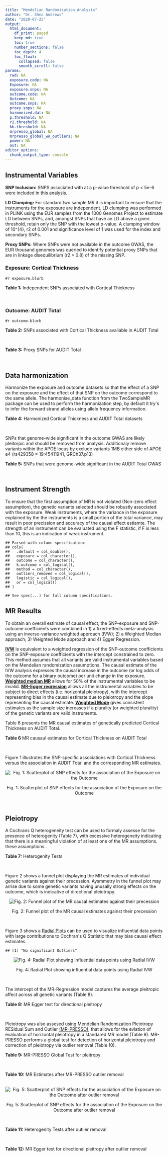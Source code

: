 ```yaml
---
title: "Mendelian Randomization Analysis"
author: "Dr. Shea Andrews"
date: "2020-07-25"
output:
  html_document:
    df_print: paged
    keep_md: true
    toc: true
    number_sections: false
    toc_depth: 4
    toc_float:
      collapsed: false
      smooth_scroll: false
params:
  rwd: NA
  exposure.code: NA
  Exposure: NA
  exposure.snps: NA
  outcome.code: NA
  Outcome: NA
  outcome.snps: NA
  proxy.snps: NA
  harmonized.dat: NA
  p.threshold: NA
  r2.threshold: NA
  kb.threshold: NA
  mrpresso_global: NA
  mrpresso_global_wo_outliers: NA
  power: NA
  out: NA
editor_options:
  chunk_output_type: console
---
```







## Instrumental Variables
**SNP Inclusion:** SNPS associated with at a p-value threshold of p < 5e-6 were included in this analysis.
<br>

**LD Clumping:** For standard two sample MR it is important to ensure that the instruments for the exposure are independent. LD clumping was performed in PLINK using the EUR samples from the 1000 Genomes Project to estimate LD between SNPs, and, amongst SNPs that have an LD above a given threshold, retain only the SNP with the lowest p-value. A clumping window of 10^{4}, r2 of 0.001 and significance level of 1 was used for the index and secondary SNPs.
<br>

**Proxy SNPs:** Where SNPs were not available in the outcome GWAS, the EUR thousand genomes was queried to identify potential proxy SNPs that are in linkage disequilibrium (r2 > 0.8) of the missing SNP.
<br>

### Exposure: Cortical Thickness
`#r exposure.blurb`
<br>

**Table 1:** Independent SNPs associated with Cortical Thickness
<div data-pagedtable="false">
  <script data-pagedtable-source type="application/json">
{"columns":[{"label":["SNP"],"name":[1],"type":["chr"],"align":["left"]},{"label":["CHROM"],"name":[2],"type":["dbl"],"align":["right"]},{"label":["POS"],"name":[3],"type":["dbl"],"align":["right"]},{"label":["REF"],"name":[4],"type":["chr"],"align":["left"]},{"label":["ALT"],"name":[5],"type":["chr"],"align":["left"]},{"label":["AF"],"name":[6],"type":["dbl"],"align":["right"]},{"label":["BETA"],"name":[7],"type":["dbl"],"align":["right"]},{"label":["SE"],"name":[8],"type":["dbl"],"align":["right"]},{"label":["Z"],"name":[9],"type":["dbl"],"align":["right"]},{"label":["P"],"name":[10],"type":["dbl"],"align":["right"]},{"label":["N"],"name":[11],"type":["dbl"],"align":["right"]},{"label":["TRAIT"],"name":[12],"type":["chr"],"align":["left"]}],"data":[{"1":"rs1180331","2":"1","3":"40012184","4":"G","5":"A","6":"0.4610","7":"0.0039","8":"0.0008","9":"4.875000","10":"5.299e-07","11":"32872","12":"Cortical_Thickness"},{"1":"rs556204","2":"1","3":"57595583","4":"G","5":"C","6":"0.1594","7":"-0.0050","8":"0.0010","9":"-5.000000","10":"1.417e-06","11":"32441","12":"Cortical_Thickness"},{"1":"rs2002058","2":"1","3":"58561329","4":"C","5":"T","6":"0.1892","7":"0.0046","8":"0.0010","9":"4.600000","10":"1.289e-06","11":"33089","12":"Cortical_Thickness"},{"1":"rs7549825","2":"1","3":"98554409","4":"A","5":"G","6":"0.3084","7":"0.0040","8":"0.0008","9":"5.000000","10":"2.503e-06","11":"32872","12":"Cortical_Thickness"},{"1":"rs7531555","2":"1","3":"196929310","4":"C","5":"T","6":"0.2386","7":"0.0047","8":"0.0009","9":"5.222222","10":"7.662e-08","11":"32639","12":"Cortical_Thickness"},{"1":"rs6738528","2":"2","3":"27149258","4":"T","5":"A","6":"0.3984","7":"0.0045","8":"0.0008","9":"5.625000","10":"7.324e-09","11":"32872","12":"Cortical_Thickness"},{"1":"rs3770776","2":"2","3":"37150793","4":"A","5":"G","6":"0.4299","7":"0.0039","8":"0.0008","9":"4.875000","10":"3.170e-07","11":"32872","12":"Cortical_Thickness"},{"1":"rs11692435","2":"2","3":"98275354","4":"G","5":"A","6":"0.0910","7":"-0.0091","8":"0.0015","9":"-6.066667","10":"3.179e-10","11":"29128","12":"Cortical_Thickness"},{"1":"rs533577","2":"3","3":"39489651","4":"C","5":"T","6":"0.4935","7":"-0.0050","8":"0.0008","9":"-6.250000","10":"8.426e-11","11":"32872","12":"Cortical_Thickness"},{"1":"rs11708974","2":"3","3":"64395184","4":"C","5":"T","6":"0.4778","7":"0.0035","8":"0.0008","9":"4.375000","10":"4.070e-06","11":"32872","12":"Cortical_Thickness"},{"1":"rs2636563","2":"3","3":"183939044","4":"G","5":"C","6":"0.2416","7":"0.0044","8":"0.0009","9":"4.888889","10":"2.299e-06","11":"31046","12":"Cortical_Thickness"},{"1":"rs10016059","2":"4","3":"2405007","4":"T","5":"C","6":"0.3379","7":"0.0038","8":"0.0008","9":"4.750000","10":"4.994e-06","11":"32441","12":"Cortical_Thickness"},{"1":"rs7657284","2":"4","3":"39688694","4":"A","5":"C","6":"0.2465","7":"0.0044","8":"0.0009","9":"4.888890","10":"2.680e-07","11":"32872","12":"Cortical_Thickness"},{"1":"rs7683042","2":"4","3":"46999235","4":"A","5":"G","6":"0.4028","7":"-0.0036","8":"0.0008","9":"-4.500000","10":"3.852e-06","11":"32872","12":"Cortical_Thickness"},{"1":"rs13107325","2":"4","3":"103188709","4":"C","5":"T","6":"0.0707","7":"-0.0076","8":"0.0015","9":"-5.066667","10":"5.054e-07","11":"32872","12":"Cortical_Thickness"},{"1":"rs35021943","2":"4","3":"121643239","4":"A","5":"C","6":"0.2422","7":"0.0051","8":"0.0009","9":"5.666670","10":"2.979e-09","11":"32872","12":"Cortical_Thickness"},{"1":"rs40565","2":"5","3":"55828636","4":"C","5":"T","6":"0.8108","7":"0.0048","8":"0.0010","9":"4.800000","10":"5.911e-07","11":"32249","12":"Cortical_Thickness"},{"1":"rs2744449","2":"6","3":"52951185","4":"G","5":"C","6":"0.9107","7":"0.0059","8":"0.0013","9":"4.538462","10":"4.452e-06","11":"33281","12":"Cortical_Thickness"},{"1":"rs194833","2":"7","3":"103761274","4":"G","5":"T","6":"0.4771","7":"-0.0035","8":"0.0008","9":"-4.375000","10":"3.614e-06","11":"32486","12":"Cortical_Thickness"},{"1":"rs6961970","2":"7","3":"113901132","4":"C","5":"A","6":"0.2334","7":"0.0041","8":"0.0009","9":"4.555556","10":"2.411e-06","11":"32872","12":"Cortical_Thickness"},{"1":"rs724265","2":"8","3":"8219182","4":"G","5":"A","6":"0.6272","7":"0.0041","8":"0.0008","9":"5.125000","10":"1.012e-07","11":"32872","12":"Cortical_Thickness"},{"1":"rs3200031","2":"8","3":"26227484","4":"C","5":"T","6":"0.0773","7":"0.0071","8":"0.0014","9":"5.071429","10":"5.526e-07","11":"32872","12":"Cortical_Thickness"},{"1":"rs7824177","2":"8","3":"110585288","4":"A","5":"G","6":"0.1616","7":"-0.0059","8":"0.0010","9":"-5.900000","10":"8.922e-09","11":"32872","12":"Cortical_Thickness"},{"1":"rs12543282","2":"8","3":"144627241","4":"C","5":"T","6":"0.2395","7":"0.0043","8":"0.0009","9":"4.777778","10":"4.087e-06","11":"32764","12":"Cortical_Thickness"},{"1":"rs35025323","2":"10","3":"97089991","4":"T","5":"C","6":"0.1210","7":"-0.0054","8":"0.0011","9":"-4.909090","10":"1.762e-06","11":"32872","12":"Cortical_Thickness"},{"1":"rs4296031","2":"11","3":"42540012","4":"G","5":"A","6":"0.8037","7":"-0.0044","8":"0.0010","9":"-4.400000","10":"3.779e-06","11":"32486","12":"Cortical_Thickness"},{"1":"rs7957460","2":"12","3":"32945835","4":"G","5":"A","6":"0.6732","7":"-0.0037","8":"0.0008","9":"-4.625000","10":"2.960e-06","11":"32512","12":"Cortical_Thickness"},{"1":"rs12815451","2":"12","3":"51738706","4":"T","5":"C","6":"0.1519","7":"0.0070","8":"0.0015","9":"4.666670","10":"3.201e-06","11":"20004","12":"Cortical_Thickness"},{"1":"rs1558801","2":"12","3":"109036359","4":"A","5":"C","6":"0.3852","7":"-0.0041","8":"0.0009","9":"-4.555560","10":"2.204e-06","11":"30860","12":"Cortical_Thickness"},{"1":"rs4772440","2":"13","3":"102712476","4":"C","5":"T","6":"0.4224","7":"-0.0036","8":"0.0008","9":"-4.500000","10":"3.102e-06","11":"32872","12":"Cortical_Thickness"},{"1":"rs1742401","2":"16","3":"1971601","4":"G","5":"A","6":"0.3809","7":"-0.0038","8":"0.0008","9":"-4.750000","10":"7.050e-07","11":"32764","12":"Cortical_Thickness"},{"1":"rs734957","2":"17","3":"2612584","4":"G","5":"A","6":"0.2235","7":"0.0066","8":"0.0012","9":"5.500000","10":"6.126e-08","11":"22106","12":"Cortical_Thickness"},{"1":"rs11656696","2":"17","3":"10033679","4":"C","5":"A","6":"0.4288","7":"0.0040","8":"0.0008","9":"5.000000","10":"2.117e-07","11":"32512","12":"Cortical_Thickness"},{"1":"rs7215205","2":"17","3":"29818258","4":"T","5":"C","6":"0.6326","7":"-0.0036","8":"0.0008","9":"-4.500000","10":"3.115e-06","11":"32680","12":"Cortical_Thickness"},{"1":"rs2316766","2":"17","3":"43919068","4":"G","5":"T","6":"0.2098","7":"0.0069","8":"0.0011","9":"6.272727","10":"2.903e-10","11":"26063","12":"Cortical_Thickness"},{"1":"rs117826338","2":"19","3":"5904353","4":"C","5":"T","6":"0.1353","7":"0.0062","8":"0.0012","9":"5.166667","10":"9.902e-08","11":"30012","12":"Cortical_Thickness"},{"1":"rs3816046","2":"19","3":"46118127","4":"C","5":"T","6":"0.3206","7":"-0.0041","8":"0.0008","9":"-5.125000","10":"8.464e-07","11":"30344","12":"Cortical_Thickness"},{"1":"rs5994871","2":"22","3":"22091244","4":"C","5":"T","6":"0.7171","7":"0.0042","8":"0.0009","9":"4.666667","10":"8.821e-07","11":"32872","12":"Cortical_Thickness"},{"1":"rs5756894","2":"22","3":"38450136","4":"C","5":"A","6":"0.6043","7":"0.0035","8":"0.0008","9":"4.375000","10":"4.741e-06","11":"32872","12":"Cortical_Thickness"}],"options":{"columns":{"min":{},"max":[10]},"rows":{"min":[10],"max":[10]},"pages":{}}}
  </script>
</div>
<br>

### Outcome: AUDIT Total
`#r outcome.blurb`
<br>

**Table 2:** SNPs associated with Cortical Thickness avaliable in AUDIT Total
<div data-pagedtable="false">
  <script data-pagedtable-source type="application/json">
{"columns":[{"label":["SNP"],"name":[1],"type":["chr"],"align":["left"]},{"label":["CHROM"],"name":[2],"type":["dbl"],"align":["right"]},{"label":["POS"],"name":[3],"type":["dbl"],"align":["right"]},{"label":["REF"],"name":[4],"type":["chr"],"align":["left"]},{"label":["ALT"],"name":[5],"type":["chr"],"align":["left"]},{"label":["AF"],"name":[6],"type":["dbl"],"align":["right"]},{"label":["BETA"],"name":[7],"type":["dbl"],"align":["right"]},{"label":["SE"],"name":[8],"type":["dbl"],"align":["right"]},{"label":["Z"],"name":[9],"type":["dbl"],"align":["right"]},{"label":["P"],"name":[10],"type":["dbl"],"align":["right"]},{"label":["N"],"name":[11],"type":["dbl"],"align":["right"]},{"label":["TRAIT"],"name":[12],"type":["chr"],"align":["left"]}],"data":[{"1":"rs1180331","2":"1","3":"40012184","4":"G","5":"A","6":"0.4954640","7":"0.0025295885","8":"0.002654343","9":"0.953","10":"3.408e-01","11":"141716","12":"AUDIT_Total"},{"1":"rs556204","2":"1","3":"57595583","4":"G","5":"C","6":"0.1137930","7":"0.0049123845","8":"0.002649614","9":"1.854","10":"6.377e-02","11":"141629","12":"AUDIT_Total"},{"1":"rs2002058","2":"1","3":"58561329","4":"C","5":"T","6":"0.1728960","7":"-0.0041489849","8":"0.002671594","9":"-1.553","10":"1.204e-01","11":"139487","12":"AUDIT_Total"},{"1":"rs7549825","2":"1","3":"98554409","4":"A","5":"G","6":"0.3432840","7":"-0.0047612500","8":"0.002668863","9":"-1.784","10":"7.440e-02","11":"139630","12":"AUDIT_Total"},{"1":"rs7531555","2":"1","3":"196929310","4":"C","5":"T","6":"0.2500000","7":"0.0038607076","8":"0.002649765","9":"1.457","10":"1.450e-01","11":"141861","12":"AUDIT_Total"},{"1":"rs6738528","2":"2","3":"27149258","4":"T","5":"A","6":"0.4217790","7":"-0.0033991623","8":"0.002655596","9":"-1.280","10":"2.007e-01","11":"141354","12":"AUDIT_Total"},{"1":"rs3770776","2":"2","3":"37150793","4":"A","5":"G","6":"0.4360660","7":"0.0009965330","8":"0.002664528","9":"0.374","10":"7.085e-01","11":"141143","12":"AUDIT_Total"},{"1":"rs11692435","2":"2","3":"98275354","4":"G","5":"A","6":"0.1408810","7":"0.0080266445","8":"0.002683599","9":"2.991","10":"2.778e-03","11":"137398","12":"AUDIT_Total"},{"1":"rs533577","2":"3","3":"39489651","4":"C","5":"T","6":"0.4492390","7":"0.0034812373","8":"0.002655406","9":"1.311","10":"1.897e-01","11":"141353","12":"AUDIT_Total"},{"1":"rs11708974","2":"3","3":"64395184","4":"C","5":"T","6":"0.4664220","7":"0.0007655355","8":"0.002658109","9":"0.288","10":"7.735e-01","11":"141932","12":"AUDIT_Total"},{"1":"rs2636563","2":"3","3":"183939044","4":"G","5":"C","6":"0.2218770","7":"-0.0041745076","8":"0.002660617","9":"-1.569","10":"1.167e-01","11":"140633","12":"AUDIT_Total"},{"1":"rs10016059","2":"4","3":"2405007","4":"T","5":"C","6":"0.3435910","7":"-0.0006566860","8":"0.002658649","9":"-0.247","10":"8.047e-01","11":"141932","12":"AUDIT_Total"},{"1":"rs7657284","2":"4","3":"39688694","4":"A","5":"C","6":"0.2721680","7":"0.0010732500","8":"0.002663156","9":"0.403","10":"6.873e-01","11":"141256","12":"AUDIT_Total"},{"1":"rs7683042","2":"4","3":"46999235","4":"A","5":"G","6":"0.3111070","7":"0.0082823000","8":"0.002656285","9":"3.118","10":"1.823e-03","11":"140182","12":"AUDIT_Total"},{"1":"rs13107325","2":"4","3":"103188709","4":"C","5":"T","6":"0.0473169","7":"-0.0197012126","8":"0.002617753","9":"-7.526","10":"5.246e-14","11":"141932","12":"AUDIT_Total"},{"1":"rs35021943","2":"4","3":"121643239","4":"A","5":"C","6":"0.2241190","7":"-0.0049333000","8":"0.002660895","9":"-1.854","10":"6.372e-02","11":"140427","12":"AUDIT_Total"},{"1":"rs40565","2":"5","3":"55828636","4":"C","5":"T","6":"0.7925280","7":"-0.0036379252","8":"0.002649618","9":"-1.373","10":"1.699e-01","11":"141932","12":"AUDIT_Total"},{"1":"rs2744449","2":"6","3":"52951185","4":"G","5":"C","6":"0.8856880","7":"-0.0025272703","8":"0.002654696","9":"-0.952","10":"3.413e-01","11":"141679","12":"AUDIT_Total"},{"1":"rs194833","2":"7","3":"103761274","4":"G","5":"T","6":"0.4821750","7":"0.0081020703","8":"0.002648601","9":"3.059","10":"2.218e-03","11":"141034","12":"AUDIT_Total"},{"1":"rs6961970","2":"7","3":"113901132","4":"C","5":"A","6":"0.2094840","7":"0.0019820372","8":"0.002664028","9":"0.744","10":"4.570e-01","11":"140847","12":"AUDIT_Total"},{"1":"rs724265","2":"8","3":"8219182","4":"G","5":"A","6":"0.5889940","7":"-0.0017392308","8":"0.002683998","9":"-0.648","10":"5.171e-01","11":"138838","12":"AUDIT_Total"},{"1":"rs3200031","2":"8","3":"26227484","4":"C","5":"T","6":"0.0469203","7":"-0.0025470365","8":"0.002661480","9":"-0.957","10":"3.385e-01","11":"140953","12":"AUDIT_Total"},{"1":"rs7824177","2":"8","3":"110585288","4":"A","5":"G","6":"0.1132660","7":"0.0046537600","8":"0.002654740","9":"1.753","10":"7.966e-02","11":"141143","12":"AUDIT_Total"},{"1":"rs12543282","2":"8","3":"144627241","4":"C","5":"T","6":"0.2089080","7":"0.0020189143","8":"0.002663475","9":"0.758","10":"4.484e-01","11":"140894","12":"AUDIT_Total"},{"1":"rs35025323","2":"10","3":"97089991","4":"T","5":"C","6":"0.1282610","7":"-0.0017470600","8":"0.002659151","9":"-0.657","10":"5.115e-01","11":"141437","12":"AUDIT_Total"},{"1":"rs4296031","2":"11","3":"42540012","4":"G","5":"A","6":"0.7754470","7":"-0.0026262431","8":"0.002655453","9":"-0.989","10":"3.228e-01","11":"141571","12":"AUDIT_Total"},{"1":"rs7957460","2":"12","3":"32945835","4":"G","5":"A","6":"0.6604290","7":"-0.0044587085","8":"0.002649262","9":"-1.683","10":"9.237e-02","11":"141772","12":"AUDIT_Total"},{"1":"rs12815451","2":"12","3":"51738706","4":"T","5":"C","6":"0.1428310","7":"0.0035778400","8":"0.002767083","9":"1.293","10":"1.959e-01","11":"130167","12":"AUDIT_Total"},{"1":"rs1558801","2":"12","3":"109036359","4":"A","5":"C","6":"0.4324470","7":"0.0045293100","8":"0.002669011","9":"1.697","10":"8.972e-02","11":"139668","12":"AUDIT_Total"},{"1":"rs4772440","2":"13","3":"102712476","4":"C","5":"T","6":"0.4284900","7":"0.0036471643","8":"0.002679768","9":"1.361","10":"1.735e-01","11":"138758","12":"AUDIT_Total"},{"1":"rs1742401","2":"16","3":"1971601","4":"G","5":"A","6":"0.4508910","7":"-0.0012015008","8":"0.002658188","9":"-0.452","10":"6.512e-01","11":"141731","12":"AUDIT_Total"},{"1":"rs11656696","2":"17","3":"10033679","4":"C","5":"A","6":"0.4084370","7":"-0.0024357546","8":"0.002712422","9":"-0.898","10":"3.690e-01","11":"135747","12":"AUDIT_Total"},{"1":"rs7215205","2":"17","3":"29818258","4":"T","5":"C","6":"0.6332610","7":"-0.0015721400","8":"0.002669161","9":"-0.589","10":"5.556e-01","11":"140437","12":"AUDIT_Total"},{"1":"rs2316766","2":"17","3":"43919068","4":"G","5":"T","6":"0.1475710","7":"-0.0147672831","8":"0.002652170","9":"-5.568","10":"2.573e-08","11":"139273","12":"AUDIT_Total"},{"1":"rs117826338","2":"19","3":"5904353","4":"C","5":"T","6":"0.1421840","7":"-0.0022938868","8":"0.002654962","9":"-0.864","10":"3.874e-01","11":"141716","12":"AUDIT_Total"},{"1":"rs3816046","2":"19","3":"46118127","4":"C","5":"T","6":"0.3054140","7":"0.0004548352","8":"0.002659855","9":"0.171","10":"8.643e-01","11":"141932","12":"AUDIT_Total"},{"1":"rs5994871","2":"22","3":"22091244","4":"C","5":"T","6":"0.7659570","7":"-0.0001459743","8":"0.002703227","9":"-0.054","10":"9.567e-01","11":"137745","12":"AUDIT_Total"},{"1":"rs5756894","2":"22","3":"38450136","4":"C","5":"A","6":"0.6064680","7":"0.0023263146","8":"0.002658645","9":"0.875","10":"3.814e-01","11":"141315","12":"AUDIT_Total"},{"1":"rs734957","2":"NA","3":"NA","4":"NA","5":"NA","6":"NA","7":"NA","8":"NA","9":"NA","10":"NA","11":"NA","12":"NA"}],"options":{"columns":{"min":{},"max":[10]},"rows":{"min":[10],"max":[10]},"pages":{}}}
  </script>
</div>
<br>

**Table 3:** Proxy SNPs for AUDIT Total
<div data-pagedtable="false">
  <script data-pagedtable-source type="application/json">
{"columns":[{"label":["proxy.outcome"],"name":[1],"type":["lgl"],"align":["right"]},{"label":["target_snp"],"name":[2],"type":["chr"],"align":["left"]},{"label":["proxy_snp"],"name":[3],"type":["lgl"],"align":["right"]},{"label":["ld.r2"],"name":[4],"type":["lgl"],"align":["right"]},{"label":["Dprime"],"name":[5],"type":["lgl"],"align":["right"]},{"label":["ref.proxy"],"name":[6],"type":["lgl"],"align":["right"]},{"label":["alt.proxy"],"name":[7],"type":["lgl"],"align":["right"]},{"label":["CHROM"],"name":[8],"type":["lgl"],"align":["right"]},{"label":["POS"],"name":[9],"type":["lgl"],"align":["right"]},{"label":["ALT.proxy"],"name":[10],"type":["lgl"],"align":["right"]},{"label":["REF.proxy"],"name":[11],"type":["lgl"],"align":["right"]},{"label":["AF"],"name":[12],"type":["lgl"],"align":["right"]},{"label":["BETA"],"name":[13],"type":["lgl"],"align":["right"]},{"label":["SE"],"name":[14],"type":["lgl"],"align":["right"]},{"label":["P"],"name":[15],"type":["lgl"],"align":["right"]},{"label":["N"],"name":[16],"type":["lgl"],"align":["right"]},{"label":["ref"],"name":[17],"type":["lgl"],"align":["right"]},{"label":["alt"],"name":[18],"type":["lgl"],"align":["right"]},{"label":["ALT"],"name":[19],"type":["lgl"],"align":["right"]},{"label":["REF"],"name":[20],"type":["lgl"],"align":["right"]},{"label":["PHASE"],"name":[21],"type":["lgl"],"align":["right"]}],"data":[{"1":"NA","2":"rs734957","3":"NA","4":"NA","5":"NA","6":"NA","7":"NA","8":"NA","9":"NA","10":"NA","11":"NA","12":"NA","13":"NA","14":"NA","15":"NA","16":"NA","17":"NA","18":"NA","19":"NA","20":"NA","21":"NA"}],"options":{"columns":{"min":{},"max":[10]},"rows":{"min":[10],"max":[10]},"pages":{}}}
  </script>
</div>
<br>

## Data harmonization
Harmonize the exposure and outcome datasets so that the effect of a SNP on the exposure and the effect of that SNP on the outcome correspond to the same allele. The harmonise_data function from the TwoSampleMR package can be used to perform the harmonization step, by default it try's to infer the forward strand alleles using allele frequency information.
<br>

**Table 4:** Harmonized Cortical Thickness and AUDIT Total datasets
<div data-pagedtable="false">
  <script data-pagedtable-source type="application/json">
{"columns":[{"label":["SNP"],"name":[1],"type":["chr"],"align":["left"]},{"label":["effect_allele.exposure"],"name":[2],"type":["chr"],"align":["left"]},{"label":["other_allele.exposure"],"name":[3],"type":["chr"],"align":["left"]},{"label":["effect_allele.outcome"],"name":[4],"type":["chr"],"align":["left"]},{"label":["other_allele.outcome"],"name":[5],"type":["chr"],"align":["left"]},{"label":["beta.exposure"],"name":[6],"type":["dbl"],"align":["right"]},{"label":["beta.outcome"],"name":[7],"type":["dbl"],"align":["right"]},{"label":["eaf.exposure"],"name":[8],"type":["dbl"],"align":["right"]},{"label":["eaf.outcome"],"name":[9],"type":["dbl"],"align":["right"]},{"label":["remove"],"name":[10],"type":["lgl"],"align":["right"]},{"label":["palindromic"],"name":[11],"type":["lgl"],"align":["right"]},{"label":["ambiguous"],"name":[12],"type":["lgl"],"align":["right"]},{"label":["id.outcome"],"name":[13],"type":["chr"],"align":["left"]},{"label":["chr.outcome"],"name":[14],"type":["dbl"],"align":["right"]},{"label":["pos.outcome"],"name":[15],"type":["dbl"],"align":["right"]},{"label":["se.outcome"],"name":[16],"type":["dbl"],"align":["right"]},{"label":["z.outcome"],"name":[17],"type":["dbl"],"align":["right"]},{"label":["pval.outcome"],"name":[18],"type":["dbl"],"align":["right"]},{"label":["samplesize.outcome"],"name":[19],"type":["dbl"],"align":["right"]},{"label":["outcome"],"name":[20],"type":["chr"],"align":["left"]},{"label":["mr_keep.outcome"],"name":[21],"type":["lgl"],"align":["right"]},{"label":["pval_origin.outcome"],"name":[22],"type":["chr"],"align":["left"]},{"label":["chr.exposure"],"name":[23],"type":["dbl"],"align":["right"]},{"label":["pos.exposure"],"name":[24],"type":["dbl"],"align":["right"]},{"label":["se.exposure"],"name":[25],"type":["dbl"],"align":["right"]},{"label":["z.exposure"],"name":[26],"type":["dbl"],"align":["right"]},{"label":["pval.exposure"],"name":[27],"type":["dbl"],"align":["right"]},{"label":["samplesize.exposure"],"name":[28],"type":["dbl"],"align":["right"]},{"label":["exposure"],"name":[29],"type":["chr"],"align":["left"]},{"label":["mr_keep.exposure"],"name":[30],"type":["lgl"],"align":["right"]},{"label":["pval_origin.exposure"],"name":[31],"type":["chr"],"align":["left"]},{"label":["id.exposure"],"name":[32],"type":["chr"],"align":["left"]},{"label":["action"],"name":[33],"type":["dbl"],"align":["right"]},{"label":["mr_keep"],"name":[34],"type":["lgl"],"align":["right"]},{"label":["pt"],"name":[35],"type":["dbl"],"align":["right"]},{"label":["pleitropy_keep"],"name":[36],"type":["lgl"],"align":["right"]},{"label":["mrpresso_RSSobs"],"name":[37],"type":["dbl"],"align":["right"]},{"label":["mrpresso_pval"],"name":[38],"type":["dbl"],"align":["right"]},{"label":["mrpresso_keep"],"name":[39],"type":["lgl"],"align":["right"]}],"data":[{"1":"rs10016059","2":"C","3":"T","4":"C","5":"T","6":"0.0038","7":"-0.0006566860","8":"0.3379","9":"0.3435910","10":"FALSE","11":"FALSE","12":"FALSE","13":"yIySJb","14":"4","15":"2405007","16":"0.002658649","17":"-0.247","18":"8.047e-01","19":"141932","20":"SanchezRoige2019auditt23andMe","21":"TRUE","22":"reported","23":"4","24":"2405007","25":"0.0008","26":"4.750000","27":"4.994e-06","28":"32441","29":"Grasby2020thickness","30":"TRUE","31":"reported","32":"hlmV91","33":"2","34":"TRUE","35":"5e-06","36":"TRUE","37":"3.723656e-07","38":"1.0000","39":"TRUE"},{"1":"rs11656696","2":"A","3":"C","4":"A","5":"C","6":"0.0040","7":"-0.0024357546","8":"0.4288","9":"0.4084370","10":"FALSE","11":"FALSE","12":"FALSE","13":"yIySJb","14":"17","15":"10033679","16":"0.002712422","17":"-0.898","18":"3.690e-01","19":"135747","20":"SanchezRoige2019auditt23andMe","21":"TRUE","22":"reported","23":"17","24":"10033679","25":"0.0008","26":"5.000000","27":"2.117e-07","28":"32512","29":"Grasby2020thickness","30":"TRUE","31":"reported","32":"hlmV91","33":"2","34":"TRUE","35":"5e-06","36":"TRUE","37":"1.289854e-06","38":"1.0000","39":"TRUE"},{"1":"rs11692435","2":"A","3":"G","4":"A","5":"G","6":"-0.0091","7":"0.0080266445","8":"0.0910","9":"0.1408810","10":"FALSE","11":"FALSE","12":"FALSE","13":"yIySJb","14":"2","15":"98275354","16":"0.002683599","17":"2.991","18":"2.778e-03","19":"137398","20":"SanchezRoige2019auditt23andMe","21":"TRUE","22":"reported","23":"2","24":"98275354","25":"0.0015","26":"-6.066667","27":"3.179e-10","28":"29128","29":"Grasby2020thickness","30":"TRUE","31":"reported","32":"hlmV91","33":"2","34":"TRUE","35":"5e-06","36":"TRUE","37":"3.123986e-05","38":"1.0000","39":"TRUE"},{"1":"rs11708974","2":"T","3":"C","4":"T","5":"C","6":"0.0035","7":"0.0007655355","8":"0.4778","9":"0.4664220","10":"FALSE","11":"FALSE","12":"FALSE","13":"yIySJb","14":"3","15":"64395184","16":"0.002658109","17":"0.288","18":"7.735e-01","19":"141932","20":"SanchezRoige2019auditt23andMe","21":"TRUE","22":"reported","23":"3","24":"64395184","25":"0.0008","26":"4.375000","27":"4.070e-06","28":"32872","29":"Grasby2020thickness","30":"TRUE","31":"reported","32":"hlmV91","33":"2","34":"TRUE","35":"5e-06","36":"TRUE","37":"3.811311e-06","38":"1.0000","39":"TRUE"},{"1":"rs117826338","2":"T","3":"C","4":"T","5":"C","6":"0.0062","7":"-0.0022938868","8":"0.1353","9":"0.1421840","10":"FALSE","11":"FALSE","12":"FALSE","13":"yIySJb","14":"19","15":"5904353","16":"0.002654962","17":"-0.864","18":"3.874e-01","19":"141716","20":"SanchezRoige2019auditt23andMe","21":"TRUE","22":"reported","23":"19","24":"5904353","25":"0.0012","26":"5.166667","27":"9.902e-08","28":"30012","29":"Grasby2020thickness","30":"TRUE","31":"reported","32":"hlmV91","33":"2","34":"TRUE","35":"5e-06","36":"TRUE","37":"6.621362e-08","38":"1.0000","39":"TRUE"},{"1":"rs1180331","2":"A","3":"G","4":"A","5":"G","6":"0.0039","7":"0.0025295885","8":"0.4610","9":"0.4954640","10":"FALSE","11":"FALSE","12":"FALSE","13":"yIySJb","14":"1","15":"40012184","16":"0.002654343","17":"0.953","18":"3.408e-01","19":"141716","20":"SanchezRoige2019auditt23andMe","21":"TRUE","22":"reported","23":"1","24":"40012184","25":"0.0008","26":"4.875000","27":"5.299e-07","28":"32872","29":"Grasby2020thickness","30":"TRUE","31":"reported","32":"hlmV91","33":"2","34":"TRUE","35":"5e-06","36":"TRUE","37":"1.515566e-05","38":"1.0000","39":"TRUE"},{"1":"rs12543282","2":"T","3":"C","4":"T","5":"C","6":"0.0043","7":"0.0020189143","8":"0.2395","9":"0.2089080","10":"FALSE","11":"FALSE","12":"FALSE","13":"yIySJb","14":"8","15":"144627241","16":"0.002663475","17":"0.758","18":"4.484e-01","19":"140894","20":"SanchezRoige2019auditt23andMe","21":"TRUE","22":"reported","23":"8","24":"144627241","25":"0.0009","26":"4.777778","27":"4.087e-06","28":"32764","29":"Grasby2020thickness","30":"TRUE","31":"reported","32":"hlmV91","33":"2","34":"TRUE","35":"5e-06","36":"TRUE","37":"1.240033e-05","38":"1.0000","39":"TRUE"},{"1":"rs12815451","2":"C","3":"T","4":"C","5":"T","6":"0.0070","7":"0.0035778400","8":"0.1519","9":"0.1428310","10":"FALSE","11":"FALSE","12":"FALSE","13":"yIySJb","14":"12","15":"51738706","16":"0.002767083","17":"1.293","18":"1.959e-01","19":"130167","20":"SanchezRoige2019auditt23andMe","21":"TRUE","22":"reported","23":"12","24":"51738706","25":"0.0015","26":"4.666670","27":"3.201e-06","28":"20004","29":"Grasby2020thickness","30":"TRUE","31":"reported","32":"hlmV91","33":"2","34":"TRUE","35":"5e-06","36":"TRUE","37":"3.900955e-05","38":"0.9660","39":"TRUE"},{"1":"rs13107325","2":"T","3":"C","4":"T","5":"C","6":"-0.0076","7":"-0.0197012126","8":"0.0707","9":"0.0473169","10":"FALSE","11":"FALSE","12":"FALSE","13":"yIySJb","14":"4","15":"103188709","16":"0.002617753","17":"-7.526","18":"5.246e-14","19":"141932","20":"SanchezRoige2019auditt23andMe","21":"TRUE","22":"reported","23":"4","24":"103188709","25":"0.0015","26":"-5.066667","27":"5.054e-07","28":"32872","29":"Grasby2020thickness","30":"TRUE","31":"reported","32":"hlmV91","33":"2","34":"TRUE","35":"5e-06","36":"FALSE","37":"NA","38":"NA","39":"NA"},{"1":"rs1558801","2":"C","3":"A","4":"C","5":"A","6":"-0.0041","7":"0.0045293100","8":"0.3852","9":"0.4324470","10":"FALSE","11":"FALSE","12":"FALSE","13":"yIySJb","14":"12","15":"109036359","16":"0.002669011","17":"1.697","18":"8.972e-02","19":"139668","20":"SanchezRoige2019auditt23andMe","21":"TRUE","22":"reported","23":"12","24":"109036359","25":"0.0009","26":"-4.555560","27":"2.204e-06","28":"30860","29":"Grasby2020thickness","30":"TRUE","31":"reported","32":"hlmV91","33":"2","34":"TRUE","35":"5e-06","36":"TRUE","37":"1.051171e-05","38":"1.0000","39":"TRUE"},{"1":"rs1742401","2":"A","3":"G","4":"A","5":"G","6":"-0.0038","7":"-0.0012015008","8":"0.3809","9":"0.4508910","10":"FALSE","11":"FALSE","12":"FALSE","13":"yIySJb","14":"16","15":"1971601","16":"0.002658188","17":"-0.452","18":"6.512e-01","19":"141731","20":"SanchezRoige2019auditt23andMe","21":"TRUE","22":"reported","23":"16","24":"1971601","25":"0.0008","26":"-4.750000","27":"7.050e-07","28":"32764","29":"Grasby2020thickness","30":"TRUE","31":"reported","32":"hlmV91","33":"2","34":"TRUE","35":"5e-06","36":"TRUE","37":"6.263565e-06","38":"1.0000","39":"TRUE"},{"1":"rs194833","2":"T","3":"G","4":"T","5":"G","6":"-0.0035","7":"0.0081020703","8":"0.4771","9":"0.4821750","10":"FALSE","11":"FALSE","12":"FALSE","13":"yIySJb","14":"7","15":"103761274","16":"0.002648601","17":"3.059","18":"2.218e-03","19":"141034","20":"SanchezRoige2019auditt23andMe","21":"TRUE","22":"reported","23":"7","24":"103761274","25":"0.0008","26":"-4.375000","27":"3.614e-06","28":"32486","29":"Grasby2020thickness","30":"TRUE","31":"reported","32":"hlmV91","33":"2","34":"TRUE","35":"5e-06","36":"TRUE","37":"4.976787e-05","38":"0.2835","39":"TRUE"},{"1":"rs2002058","2":"T","3":"C","4":"T","5":"C","6":"0.0046","7":"-0.0041489849","8":"0.1892","9":"0.1728960","10":"FALSE","11":"FALSE","12":"FALSE","13":"yIySJb","14":"1","15":"58561329","16":"0.002671594","17":"-1.553","18":"1.204e-01","19":"139487","20":"SanchezRoige2019auditt23andMe","21":"TRUE","22":"reported","23":"1","24":"58561329","25":"0.0010","26":"4.600000","27":"1.289e-06","28":"33089","29":"Grasby2020thickness","30":"TRUE","31":"reported","32":"hlmV91","33":"2","34":"TRUE","35":"5e-06","36":"TRUE","37":"7.288596e-06","38":"1.0000","39":"TRUE"},{"1":"rs2316766","2":"T","3":"G","4":"T","5":"G","6":"0.0069","7":"-0.0147672831","8":"0.2098","9":"0.1475710","10":"FALSE","11":"FALSE","12":"FALSE","13":"yIySJb","14":"17","15":"43919068","16":"0.002652170","17":"-5.568","18":"2.573e-08","19":"139273","20":"SanchezRoige2019auditt23andMe","21":"TRUE","22":"reported","23":"17","24":"43919068","25":"0.0011","26":"6.272727","27":"2.903e-10","28":"26063","29":"Grasby2020thickness","30":"TRUE","31":"reported","32":"hlmV91","33":"2","34":"TRUE","35":"5e-06","36":"FALSE","37":"NA","38":"NA","39":"NA"},{"1":"rs2636563","2":"C","3":"G","4":"C","5":"G","6":"0.0044","7":"-0.0041745076","8":"0.2416","9":"0.2218770","10":"FALSE","11":"TRUE","12":"FALSE","13":"yIySJb","14":"3","15":"183939044","16":"0.002660617","17":"-1.569","18":"1.167e-01","19":"140633","20":"SanchezRoige2019auditt23andMe","21":"TRUE","22":"reported","23":"3","24":"183939044","25":"0.0009","26":"4.888889","27":"2.299e-06","28":"31046","29":"Grasby2020thickness","30":"TRUE","31":"reported","32":"hlmV91","33":"2","34":"TRUE","35":"5e-06","36":"TRUE","37":"7.772938e-06","38":"1.0000","39":"TRUE"},{"1":"rs2744449","2":"C","3":"G","4":"C","5":"G","6":"0.0059","7":"-0.0025272703","8":"0.9107","9":"0.8856880","10":"FALSE","11":"TRUE","12":"FALSE","13":"yIySJb","14":"6","15":"52951185","16":"0.002654696","17":"-0.952","18":"3.413e-01","19":"141679","20":"SanchezRoige2019auditt23andMe","21":"TRUE","22":"reported","23":"6","24":"52951185","25":"0.0013","26":"4.538462","27":"4.452e-06","28":"33281","29":"Grasby2020thickness","30":"TRUE","31":"reported","32":"hlmV91","33":"2","34":"TRUE","35":"5e-06","36":"TRUE","37":"3.646449e-07","38":"1.0000","39":"TRUE"},{"1":"rs3200031","2":"T","3":"C","4":"T","5":"C","6":"0.0071","7":"-0.0025470365","8":"0.0773","9":"0.0469203","10":"FALSE","11":"FALSE","12":"FALSE","13":"yIySJb","14":"8","15":"26227484","16":"0.002661480","17":"-0.957","18":"3.385e-01","19":"140953","20":"SanchezRoige2019auditt23andMe","21":"TRUE","22":"reported","23":"8","24":"26227484","25":"0.0014","26":"5.071429","27":"5.526e-07","28":"32872","29":"Grasby2020thickness","30":"TRUE","31":"reported","32":"hlmV91","33":"2","34":"TRUE","35":"5e-06","36":"TRUE","37":"4.583890e-08","38":"1.0000","39":"TRUE"},{"1":"rs35021943","2":"C","3":"A","4":"C","5":"A","6":"0.0051","7":"-0.0049333000","8":"0.2422","9":"0.2241190","10":"FALSE","11":"FALSE","12":"FALSE","13":"yIySJb","14":"4","15":"121643239","16":"0.002660895","17":"-1.854","18":"6.372e-02","19":"140427","20":"SanchezRoige2019auditt23andMe","21":"TRUE","22":"reported","23":"4","24":"121643239","25":"0.0009","26":"5.666670","27":"2.979e-09","28":"32872","29":"Grasby2020thickness","30":"TRUE","31":"reported","32":"hlmV91","33":"2","34":"TRUE","35":"5e-06","36":"TRUE","37":"1.127085e-05","38":"1.0000","39":"TRUE"},{"1":"rs35025323","2":"C","3":"T","4":"C","5":"T","6":"-0.0054","7":"-0.0017470600","8":"0.1210","9":"0.1282610","10":"FALSE","11":"FALSE","12":"FALSE","13":"yIySJb","14":"10","15":"97089991","16":"0.002659151","17":"-0.657","18":"5.115e-01","19":"141437","20":"SanchezRoige2019auditt23andMe","21":"TRUE","22":"reported","23":"10","24":"97089991","25":"0.0011","26":"-4.909090","27":"1.762e-06","28":"32872","29":"Grasby2020thickness","30":"TRUE","31":"reported","32":"hlmV91","33":"2","34":"TRUE","35":"5e-06","36":"TRUE","37":"1.343784e-05","38":"1.0000","39":"TRUE"},{"1":"rs3770776","2":"G","3":"A","4":"G","5":"A","6":"0.0039","7":"0.0009965330","8":"0.4299","9":"0.4360660","10":"FALSE","11":"FALSE","12":"FALSE","13":"yIySJb","14":"2","15":"37150793","16":"0.002664528","17":"0.374","18":"7.085e-01","19":"141143","20":"SanchezRoige2019auditt23andMe","21":"TRUE","22":"reported","23":"2","24":"37150793","25":"0.0008","26":"4.875000","27":"3.170e-07","28":"32872","29":"Grasby2020thickness","30":"TRUE","31":"reported","32":"hlmV91","33":"2","34":"TRUE","35":"5e-06","36":"TRUE","37":"5.427486e-06","38":"1.0000","39":"TRUE"},{"1":"rs3816046","2":"T","3":"C","4":"T","5":"C","6":"-0.0041","7":"0.0004548352","8":"0.3206","9":"0.3054140","10":"FALSE","11":"FALSE","12":"FALSE","13":"yIySJb","14":"19","15":"46118127","16":"0.002659855","17":"0.171","18":"8.643e-01","19":"141932","20":"SanchezRoige2019auditt23andMe","21":"TRUE","22":"reported","23":"19","24":"46118127","25":"0.0008","26":"-5.125000","27":"8.464e-07","28":"30344","29":"Grasby2020thickness","30":"TRUE","31":"reported","32":"hlmV91","33":"2","34":"TRUE","35":"5e-06","36":"TRUE","37":"8.455464e-07","38":"1.0000","39":"TRUE"},{"1":"rs40565","2":"T","3":"C","4":"T","5":"C","6":"0.0048","7":"-0.0036379252","8":"0.8108","9":"0.7925280","10":"FALSE","11":"FALSE","12":"FALSE","13":"yIySJb","14":"5","15":"55828636","16":"0.002649618","17":"-1.373","18":"1.699e-01","19":"141932","20":"SanchezRoige2019auditt23andMe","21":"TRUE","22":"reported","23":"5","24":"55828636","25":"0.0010","26":"4.800000","27":"5.911e-07","28":"32249","29":"Grasby2020thickness","30":"TRUE","31":"reported","32":"hlmV91","33":"2","34":"TRUE","35":"5e-06","36":"TRUE","37":"4.465199e-06","38":"1.0000","39":"TRUE"},{"1":"rs4296031","2":"A","3":"G","4":"A","5":"G","6":"-0.0044","7":"-0.0026262431","8":"0.8037","9":"0.7754470","10":"FALSE","11":"FALSE","12":"FALSE","13":"yIySJb","14":"11","15":"42540012","16":"0.002655453","17":"-0.989","18":"3.228e-01","19":"141571","20":"SanchezRoige2019auditt23andMe","21":"TRUE","22":"reported","23":"11","24":"42540012","25":"0.0010","26":"-4.400000","27":"3.779e-06","28":"32486","29":"Grasby2020thickness","30":"TRUE","31":"reported","32":"hlmV91","33":"2","34":"TRUE","35":"5e-06","36":"TRUE","37":"1.749102e-05","38":"1.0000","39":"TRUE"},{"1":"rs4772440","2":"T","3":"C","4":"T","5":"C","6":"-0.0036","7":"0.0036471643","8":"0.4224","9":"0.4284900","10":"FALSE","11":"FALSE","12":"FALSE","13":"yIySJb","14":"13","15":"102712476","16":"0.002679768","17":"1.361","18":"1.735e-01","19":"138758","20":"SanchezRoige2019auditt23andMe","21":"TRUE","22":"reported","23":"13","24":"102712476","25":"0.0008","26":"-4.500000","27":"3.102e-06","28":"32872","29":"Grasby2020thickness","30":"TRUE","31":"reported","32":"hlmV91","33":"2","34":"TRUE","35":"5e-06","36":"TRUE","37":"6.236961e-06","38":"1.0000","39":"TRUE"},{"1":"rs533577","2":"T","3":"C","4":"T","5":"C","6":"-0.0050","7":"0.0034812373","8":"0.4935","9":"0.4492390","10":"FALSE","11":"FALSE","12":"FALSE","13":"yIySJb","14":"3","15":"39489651","16":"0.002655406","17":"1.311","18":"1.897e-01","19":"141353","20":"SanchezRoige2019auditt23andMe","21":"TRUE","22":"reported","23":"3","24":"39489651","25":"0.0008","26":"-6.250000","27":"8.426e-11","28":"32872","29":"Grasby2020thickness","30":"TRUE","31":"reported","32":"hlmV91","33":"2","34":"TRUE","35":"5e-06","36":"TRUE","37":"3.565245e-06","38":"1.0000","39":"TRUE"},{"1":"rs556204","2":"C","3":"G","4":"C","5":"G","6":"-0.0050","7":"0.0049123845","8":"0.1594","9":"0.1137930","10":"FALSE","11":"TRUE","12":"FALSE","13":"yIySJb","14":"1","15":"57595583","16":"0.002649614","17":"1.854","18":"6.377e-02","19":"141629","20":"SanchezRoige2019auditt23andMe","21":"TRUE","22":"reported","23":"1","24":"57595583","25":"0.0010","26":"-5.000000","27":"1.417e-06","28":"32441","29":"Grasby2020thickness","30":"TRUE","31":"reported","32":"hlmV91","33":"2","34":"TRUE","35":"5e-06","36":"TRUE","37":"1.133183e-05","38":"1.0000","39":"TRUE"},{"1":"rs5756894","2":"A","3":"C","4":"A","5":"C","6":"0.0035","7":"0.0023263146","8":"0.6043","9":"0.6064680","10":"FALSE","11":"FALSE","12":"FALSE","13":"yIySJb","14":"22","15":"38450136","16":"0.002658645","17":"0.875","18":"3.814e-01","19":"141315","20":"SanchezRoige2019auditt23andMe","21":"TRUE","22":"reported","23":"22","24":"38450136","25":"0.0008","26":"4.375000","27":"4.741e-06","28":"32872","29":"Grasby2020thickness","30":"TRUE","31":"reported","32":"hlmV91","33":"2","34":"TRUE","35":"5e-06","36":"TRUE","37":"1.251313e-05","38":"1.0000","39":"TRUE"},{"1":"rs5994871","2":"T","3":"C","4":"T","5":"C","6":"0.0042","7":"-0.0001459743","8":"0.7171","9":"0.7659570","10":"FALSE","11":"FALSE","12":"FALSE","13":"yIySJb","14":"22","15":"22091244","16":"0.002703227","17":"-0.054","18":"9.567e-01","19":"137745","20":"SanchezRoige2019auditt23andMe","21":"TRUE","22":"reported","23":"22","24":"22091244","25":"0.0009","26":"4.666667","27":"8.821e-07","28":"32872","29":"Grasby2020thickness","30":"TRUE","31":"reported","32":"hlmV91","33":"2","34":"TRUE","35":"5e-06","36":"TRUE","37":"1.610977e-06","38":"1.0000","39":"TRUE"},{"1":"rs6738528","2":"A","3":"T","4":"A","5":"T","6":"0.0045","7":"-0.0033991623","8":"0.3984","9":"0.4217790","10":"FALSE","11":"TRUE","12":"TRUE","13":"yIySJb","14":"2","15":"27149258","16":"0.002655596","17":"-1.280","18":"2.007e-01","19":"141354","20":"SanchezRoige2019auditt23andMe","21":"TRUE","22":"reported","23":"2","24":"27149258","25":"0.0008","26":"5.625000","27":"7.324e-09","28":"32872","29":"Grasby2020thickness","30":"TRUE","31":"reported","32":"hlmV91","33":"2","34":"FALSE","35":"5e-06","36":"TRUE","37":"NA","38":"NA","39":"NA"},{"1":"rs6961970","2":"A","3":"C","4":"A","5":"C","6":"0.0041","7":"0.0019820372","8":"0.2334","9":"0.2094840","10":"FALSE","11":"FALSE","12":"FALSE","13":"yIySJb","14":"7","15":"113901132","16":"0.002664028","17":"0.744","18":"4.570e-01","19":"140847","20":"SanchezRoige2019auditt23andMe","21":"TRUE","22":"reported","23":"7","24":"113901132","25":"0.0009","26":"4.555556","27":"2.411e-06","28":"32872","29":"Grasby2020thickness","30":"TRUE","31":"reported","32":"hlmV91","33":"2","34":"TRUE","35":"5e-06","36":"TRUE","37":"1.161883e-05","38":"1.0000","39":"TRUE"},{"1":"rs7215205","2":"C","3":"T","4":"C","5":"T","6":"-0.0036","7":"-0.0015721400","8":"0.6326","9":"0.6332610","10":"FALSE","11":"FALSE","12":"FALSE","13":"yIySJb","14":"17","15":"29818258","16":"0.002669161","17":"-0.589","18":"5.556e-01","19":"140437","20":"SanchezRoige2019auditt23andMe","21":"TRUE","22":"reported","23":"17","24":"29818258","25":"0.0008","26":"-4.500000","27":"3.115e-06","28":"32680","29":"Grasby2020thickness","30":"TRUE","31":"reported","32":"hlmV91","33":"2","34":"TRUE","35":"5e-06","36":"TRUE","37":"7.880273e-06","38":"1.0000","39":"TRUE"},{"1":"rs724265","2":"A","3":"G","4":"A","5":"G","6":"0.0041","7":"-0.0017392308","8":"0.6272","9":"0.5889940","10":"FALSE","11":"FALSE","12":"FALSE","13":"yIySJb","14":"8","15":"8219182","16":"0.002683998","17":"-0.648","18":"5.171e-01","19":"138838","20":"SanchezRoige2019auditt23andMe","21":"TRUE","22":"reported","23":"8","24":"8219182","25":"0.0008","26":"5.125000","27":"1.012e-07","28":"32872","29":"Grasby2020thickness","30":"TRUE","31":"reported","32":"hlmV91","33":"2","34":"TRUE","35":"5e-06","36":"TRUE","37":"1.539455e-07","38":"1.0000","39":"TRUE"},{"1":"rs7531555","2":"T","3":"C","4":"T","5":"C","6":"0.0047","7":"0.0038607076","8":"0.2386","9":"0.2500000","10":"FALSE","11":"FALSE","12":"FALSE","13":"yIySJb","14":"1","15":"196929310","16":"0.002649765","17":"1.457","18":"1.450e-01","19":"141861","20":"SanchezRoige2019auditt23andMe","21":"TRUE","22":"reported","23":"1","24":"196929310","25":"0.0009","26":"5.222222","27":"7.662e-08","28":"32639","29":"Grasby2020thickness","30":"TRUE","31":"reported","32":"hlmV91","33":"2","34":"TRUE","35":"5e-06","36":"TRUE","37":"3.101830e-05","38":"1.0000","39":"TRUE"},{"1":"rs7549825","2":"G","3":"A","4":"G","5":"A","6":"0.0040","7":"-0.0047612500","8":"0.3084","9":"0.3432840","10":"FALSE","11":"FALSE","12":"FALSE","13":"yIySJb","14":"1","15":"98554409","16":"0.002668863","17":"-1.784","18":"7.440e-02","19":"139630","20":"SanchezRoige2019auditt23andMe","21":"TRUE","22":"reported","23":"1","24":"98554409","25":"0.0008","26":"5.000000","27":"2.503e-06","28":"32872","29":"Grasby2020thickness","30":"TRUE","31":"reported","32":"hlmV91","33":"2","34":"TRUE","35":"5e-06","36":"TRUE","37":"1.231465e-05","38":"1.0000","39":"TRUE"},{"1":"rs7657284","2":"C","3":"A","4":"C","5":"A","6":"0.0044","7":"0.0010732500","8":"0.2465","9":"0.2721680","10":"FALSE","11":"FALSE","12":"FALSE","13":"yIySJb","14":"4","15":"39688694","16":"0.002663156","17":"0.403","18":"6.873e-01","19":"141256","20":"SanchezRoige2019auditt23andMe","21":"TRUE","22":"reported","23":"4","24":"39688694","25":"0.0009","26":"4.888890","27":"2.680e-07","28":"32872","29":"Grasby2020thickness","30":"TRUE","31":"reported","32":"hlmV91","33":"2","34":"TRUE","35":"5e-06","36":"TRUE","37":"6.708606e-06","38":"1.0000","39":"TRUE"},{"1":"rs7683042","2":"G","3":"A","4":"G","5":"A","6":"-0.0036","7":"0.0082823000","8":"0.4028","9":"0.3111070","10":"FALSE","11":"FALSE","12":"FALSE","13":"yIySJb","14":"4","15":"46999235","16":"0.002656285","17":"3.118","18":"1.823e-03","19":"140182","20":"SanchezRoige2019auditt23andMe","21":"TRUE","22":"reported","23":"4","24":"46999235","25":"0.0008","26":"-4.500000","27":"3.852e-06","28":"32872","29":"Grasby2020thickness","30":"TRUE","31":"reported","32":"hlmV91","33":"2","34":"TRUE","35":"5e-06","36":"TRUE","37":"5.198427e-05","38":"0.2590","39":"TRUE"},{"1":"rs7824177","2":"G","3":"A","4":"G","5":"A","6":"-0.0059","7":"0.0046537600","8":"0.1616","9":"0.1132660","10":"FALSE","11":"FALSE","12":"FALSE","13":"yIySJb","14":"8","15":"110585288","16":"0.002654740","17":"1.753","18":"7.966e-02","19":"141143","20":"SanchezRoige2019auditt23andMe","21":"TRUE","22":"reported","23":"8","24":"110585288","25":"0.0010","26":"-5.900000","27":"8.922e-09","28":"32872","29":"Grasby2020thickness","30":"TRUE","31":"reported","32":"hlmV91","33":"2","34":"TRUE","35":"5e-06","36":"TRUE","37":"7.996311e-06","38":"1.0000","39":"TRUE"},{"1":"rs7957460","2":"A","3":"G","4":"A","5":"G","6":"-0.0037","7":"-0.0044587085","8":"0.6732","9":"0.6604290","10":"FALSE","11":"FALSE","12":"FALSE","13":"yIySJb","14":"12","15":"32945835","16":"0.002649262","17":"-1.683","18":"9.237e-02","19":"141772","20":"SanchezRoige2019auditt23andMe","21":"TRUE","22":"reported","23":"12","24":"32945835","25":"0.0008","26":"-4.625000","27":"2.960e-06","28":"32512","29":"Grasby2020thickness","30":"TRUE","31":"reported","32":"hlmV91","33":"2","34":"TRUE","35":"5e-06","36":"TRUE","37":"3.342609e-05","38":"1.0000","39":"TRUE"}],"options":{"columns":{"min":{},"max":[10]},"rows":{"min":[10],"max":[10]},"pages":{}}}
  </script>
</div>
<br>

SNPs that genome-wide significant in the outcome GWAS are likely pleitorpic and should be removed from analysis. Additionaly remove variants within the APOE locus by exclude variants 1MB either side of APOE e4 (rs429358 = 19:45411941, GRCh37.p13)
<br>


**Table 5:** SNPs that were genome-wide significant in the AUDIT Total GWAS
<div data-pagedtable="false">
  <script data-pagedtable-source type="application/json">
{"columns":[{"label":["SNP"],"name":[1],"type":["chr"],"align":["left"]},{"label":["chr.outcome"],"name":[2],"type":["dbl"],"align":["right"]},{"label":["pos.outcome"],"name":[3],"type":["dbl"],"align":["right"]},{"label":["pval.exposure"],"name":[4],"type":["dbl"],"align":["right"]},{"label":["pval.outcome"],"name":[5],"type":["dbl"],"align":["right"]}],"data":[{"1":"rs13107325","2":"4","3":"103188709","4":"5.054e-07","5":"5.246e-14"},{"1":"rs2316766","2":"17","3":"43919068","4":"2.903e-10","5":"2.573e-08"}],"options":{"columns":{"min":{},"max":[10]},"rows":{"min":[10],"max":[10]},"pages":{}}}
  </script>
</div>
<br>


## Instrument Strength
To ensure that the first assumption of MR is not violated (Non-zero effect assumption), the genetic variants selected should be robustly associated with the exposure. Weak instruments, where the variance in the exposure explained by the the instruments is a small portion of the total variance, may result in poor precission and accuracy of the causal effect estiamte. The strength of an instrument can be evaluated using the F statistic, if F is less than 10, this is an indication of weak instrument.


```
## Parsed with column specification:
## cols(
##   .default = col_double(),
##   exposure = col_character(),
##   outcome = col_character(),
##   k.outcome = col_logical(),
##   method = col_character(),
##   outliers_removed = col_logical(),
##   logistic = col_logical(),
##   or = col_logical()
## )
```

```
## See spec(...) for full column specifications.
```

<div data-pagedtable="false">
  <script data-pagedtable-source type="application/json">
{"columns":[{"label":["outliers_removed"],"name":[1],"type":["lgl"],"align":["right"]},{"label":["pve.exposure"],"name":[2],"type":["dbl"],"align":["right"]},{"label":["F"],"name":[3],"type":["dbl"],"align":["right"]},{"label":["Alpha"],"name":[4],"type":["dbl"],"align":["right"]},{"label":["NCP"],"name":[5],"type":["dbl"],"align":["right"]},{"label":["Power"],"name":[6],"type":["dbl"],"align":["right"]}],"data":[{"1":"FALSE","2":"0.0250478","3":"24.71724","4":"0.05","5":"11.2416","6":"0.9181729"}],"options":{"columns":{"min":{},"max":[10]},"rows":{"min":[10],"max":[10]},"pages":{}}}
  </script>
</div>

##  MR Results
To obtain an overall estimate of causal effect, the SNP-exposure and SNP-outcome coefficients were combined in 1) a fixed-effects meta-analysis using an inverse-variance weighted approach (IVW); 2) a Weighted Median approach; 3) Weighted Mode approach and 4) Egger Regression.


[**IVW**](https://doi.org/10.1002/gepi.21758) is equivalent to a weighted regression of the SNP-outcome coefficients on the SNP-exposure coefficients with the intercept constrained to zero. This method assumes that all variants are valid instrumental variables based on the Mendelian randomization assumptions. The causal estimate of the IVW analysis expresses the causal increase in the outcome (or log odds of the outcome for a binary outcome) per unit change in the exposure. [**Weighted median MR**](https://doi.org/10.1002/gepi.21965) allows for 50% of the instrumental variables to be invalid. [**MR-Egger regression**](https://doi.org/10.1093/ije/dyw220) allows all the instrumental variables to be subject to direct effects (i.e. horizontal pleiotropy), with the intercept representing bias in the causal estimate due to pleiotropy and the slope representing the causal estimate. [**Weighted Mode**](https://doi.org/10.1093/ije/dyx102) gives consistent estimates as the sample size increases if a plurality (or weighted plurality) of the genetic variants are valid instruments.
<br>



Table 6 presents the MR causal estimates of genetically predicted Cortical Thickness on AUDIT Total.
<br>

**Table 6** MR causaul estimates for Cortical Thickness on AUDIT Total
<div data-pagedtable="false">
  <script data-pagedtable-source type="application/json">
{"columns":[{"label":["id.exposure"],"name":[1],"type":["chr"],"align":["left"]},{"label":["id.outcome"],"name":[2],"type":["chr"],"align":["left"]},{"label":["outcome"],"name":[3],"type":["fctr"],"align":["left"]},{"label":["exposure"],"name":[4],"type":["fctr"],"align":["left"]},{"label":["method"],"name":[5],"type":["fctr"],"align":["left"]},{"label":["nsnp"],"name":[6],"type":["int"],"align":["right"]},{"label":["b"],"name":[7],"type":["dbl"],"align":["right"]},{"label":["se"],"name":[8],"type":["dbl"],"align":["right"]},{"label":["pval"],"name":[9],"type":["dbl"],"align":["right"]}],"data":[{"1":"hlmV91","2":"yIySJb","3":"SanchezRoige2019auditt23andMe","4":"Grasby2020thickness","5":"Inverse variance weighted (fixed effects)","6":"35","7":"-0.3304860","8":"0.09417857","9":"0.0004495546"},{"1":"hlmV91","2":"yIySJb","3":"SanchezRoige2019auditt23andMe","4":"Grasby2020thickness","5":"Weighted median","6":"35","7":"-0.3691997","8":"0.14671203","9":"0.0118529514"},{"1":"hlmV91","2":"yIySJb","3":"SanchezRoige2019auditt23andMe","4":"Grasby2020thickness","5":"Weighted mode","6":"35","7":"-0.6833327","8":"0.29209790","9":"0.0253271014"},{"1":"hlmV91","2":"yIySJb","3":"SanchezRoige2019auditt23andMe","4":"Grasby2020thickness","5":"MR Egger","6":"35","7":"-0.6959304","8":"0.49105075","9":"0.1657893149"}],"options":{"columns":{"min":{},"max":[10]},"rows":{"min":[10],"max":[10]},"pages":{}}}
  </script>
</div>
<br>

Figure 1 illustrates the SNP-specific associations with Cortical Thickness versus the association in AUDIT Total and the corresponding MR estimates.
<br>

<div class="figure" style="text-align: center">
<img src="/sc/arion/projects/LOAD/shea/Projects/MR_ADPhenome/results/MR_ADbidir/Grasby2020thickness/SanchezRoige2019auditt23andMe/Grasby2020thickness_5e-6_SanchezRoige2019auditt23andMe_MR_Analaysis_files/figure-html/scatter_plot-1.png" alt="Fig. 1: Scatterplot of SNP effects for the association of the Exposure on the Outcome"  />
<p class="caption">Fig. 1: Scatterplot of SNP effects for the association of the Exposure on the Outcome</p>
</div>
<br>


## Pleiotropy
A Cochrans Q heterogeneity test can be used to formaly assesse for the presence of heterogenity (Table 7), with excessive heterogeneity indicating that there is a meaningful violation of at least one of the MR assumptions.
these assumptions..
<br>

**Table 7:** Heterogenity Tests
<div data-pagedtable="false">
  <script data-pagedtable-source type="application/json">
{"columns":[{"label":["id.exposure"],"name":[1],"type":["chr"],"align":["left"]},{"label":["id.outcome"],"name":[2],"type":["chr"],"align":["left"]},{"label":["outcome"],"name":[3],"type":["fctr"],"align":["left"]},{"label":["exposure"],"name":[4],"type":["fctr"],"align":["left"]},{"label":["method"],"name":[5],"type":["fctr"],"align":["left"]},{"label":["Q"],"name":[6],"type":["dbl"],"align":["right"]},{"label":["Q_df"],"name":[7],"type":["dbl"],"align":["right"]},{"label":["Q_pval"],"name":[8],"type":["dbl"],"align":["right"]}],"data":[{"1":"hlmV91","2":"yIySJb","3":"SanchezRoige2019auditt23andMe","4":"Grasby2020thickness","5":"MR Egger","6":"56.69894","7":"33","8":"0.006310825"},{"1":"hlmV91","2":"yIySJb","3":"SanchezRoige2019auditt23andMe","4":"Grasby2020thickness","5":"Inverse variance weighted","6":"57.71473","7":"34","8":"0.006765895"}],"options":{"columns":{"min":{},"max":[10]},"rows":{"min":[10],"max":[10]},"pages":{}}}
  </script>
</div>
<br>

Figure 2 shows a funnel plot displaying the MR estimates of individual genetic variants against their precession. Aysmmetry in the funnel plot may arrise due to some genetic variants having unusally strong effects on the outcome, which is indicative of directional pleiotropy.
<br>

<div class="figure" style="text-align: center">
<img src="/sc/arion/projects/LOAD/shea/Projects/MR_ADPhenome/results/MR_ADbidir/Grasby2020thickness/SanchezRoige2019auditt23andMe/Grasby2020thickness_5e-6_SanchezRoige2019auditt23andMe_MR_Analaysis_files/figure-html/funnel_plot-1.png" alt="Fig. 2: Funnel plot of the MR causal estimates against their precession"  />
<p class="caption">Fig. 2: Funnel plot of the MR causal estimates against their precession</p>
</div>
<br>

Figure 3 shows a [Radial Plots](https://github.com/WSpiller/RadialMR) can be used to visualize influential data points with large contributions to Cochran's Q Statistic that may bias causal effect estimates.




```
## [1] "No significant Outliers"
```

<div class="figure" style="text-align: center">
<img src="/sc/arion/projects/LOAD/shea/Projects/MR_ADPhenome/results/MR_ADbidir/Grasby2020thickness/SanchezRoige2019auditt23andMe/Grasby2020thickness_5e-6_SanchezRoige2019auditt23andMe_MR_Analaysis_files/figure-html/Radial_Plot-1.png" alt="Fig. 4: Radial Plot showing influential data points using Radial IVW"  />
<p class="caption">Fig. 4: Radial Plot showing influential data points using Radial IVW</p>
</div>
<br>

The intercept of the MR-Regression model captures the average pleitropic affect across all genetic variants (Table 8).
<br>

**Table 8:** MR Egger test for directional pleitropy
<div data-pagedtable="false">
  <script data-pagedtable-source type="application/json">
{"columns":[{"label":["id.exposure"],"name":[1],"type":["chr"],"align":["left"]},{"label":["id.outcome"],"name":[2],"type":["chr"],"align":["left"]},{"label":["outcome"],"name":[3],"type":["fctr"],"align":["left"]},{"label":["exposure"],"name":[4],"type":["fctr"],"align":["left"]},{"label":["egger_intercept"],"name":[5],"type":["dbl"],"align":["right"]},{"label":["se"],"name":[6],"type":["dbl"],"align":["right"]},{"label":["pval"],"name":[7],"type":["dbl"],"align":["right"]}],"data":[{"1":"hlmV91","2":"yIySJb","3":"SanchezRoige2019auditt23andMe","4":"Grasby2020thickness","5":"0.00180689","6":"0.002349959","7":"0.4474195"}],"options":{"columns":{"min":{},"max":[10]},"rows":{"min":[10],"max":[10]},"pages":{}}}
  </script>
</div>
<br>

Pleiotropy was also assesed using Mendelian Randomization Pleiotropy RESidual Sum and Outlier [(MR-PRESSO)](https://doi.org/10.1038/s41588-018-0099-7), that allows for the evlation of evaluation of horizontal pleiotropy in a standared MR model (Table 9). MR-PRESSO performs a global test for detection of horizontal pleiotropy and correction of pleiotropy via outlier removal (Table 10).
<br>

**Table 9:** MR-PRESSO Global Test for pleitropy
<div data-pagedtable="false">
  <script data-pagedtable-source type="application/json">
{"columns":[{"label":["id.exposure"],"name":[1],"type":["chr"],"align":["left"]},{"label":["id.outcome"],"name":[2],"type":["chr"],"align":["left"]},{"label":["outcome"],"name":[3],"type":["chr"],"align":["left"]},{"label":["exposure"],"name":[4],"type":["chr"],"align":["left"]},{"label":["pt"],"name":[5],"type":["dbl"],"align":["right"]},{"label":["outliers_removed"],"name":[6],"type":["lgl"],"align":["right"]},{"label":["n_outliers"],"name":[7],"type":["dbl"],"align":["right"]},{"label":["RSSobs"],"name":[8],"type":["dbl"],"align":["right"]},{"label":["pval"],"name":[9],"type":["dbl"],"align":["right"]}],"data":[{"1":"hlmV91","2":"yIySJb","3":"SanchezRoige2019auditt23andMe","4":"Grasby2020thickness","5":"5e-06","6":"FALSE","7":"0","8":"61.33599","9":"0.0083"}],"options":{"columns":{"min":{},"max":[10]},"rows":{"min":[10],"max":[10]},"pages":{}}}
  </script>
</div>
<br>


**Table 10:** MR Estimates after MR-PRESSO outlier removal
<div data-pagedtable="false">
  <script data-pagedtable-source type="application/json">
{"columns":[{"label":["id.exposure"],"name":[1],"type":["chr"],"align":["left"]},{"label":["id.outcome"],"name":[2],"type":["chr"],"align":["left"]},{"label":["outcome"],"name":[3],"type":["fctr"],"align":["left"]},{"label":["exposure"],"name":[4],"type":["fctr"],"align":["left"]},{"label":["method"],"name":[5],"type":["fctr"],"align":["left"]},{"label":["nsnp"],"name":[6],"type":["int"],"align":["right"]},{"label":["b"],"name":[7],"type":["dbl"],"align":["right"]},{"label":["se"],"name":[8],"type":["dbl"],"align":["right"]},{"label":["pval"],"name":[9],"type":["dbl"],"align":["right"]}],"data":[{"1":"hlmV91","2":"yIySJb","3":"SanchezRoige2019auditt23andMe","4":"Grasby2020thickness","5":"Inverse variance weighted (fixed effects)","6":"35","7":"-0.3304860","8":"0.09417857","9":"0.0004495546"},{"1":"hlmV91","2":"yIySJb","3":"SanchezRoige2019auditt23andMe","4":"Grasby2020thickness","5":"Weighted median","6":"35","7":"-0.3691997","8":"0.14922452","9":"0.0133564033"},{"1":"hlmV91","2":"yIySJb","3":"SanchezRoige2019auditt23andMe","4":"Grasby2020thickness","5":"Weighted mode","6":"35","7":"-0.6833327","8":"0.26505561","9":"0.0144406510"},{"1":"hlmV91","2":"yIySJb","3":"SanchezRoige2019auditt23andMe","4":"Grasby2020thickness","5":"MR Egger","6":"35","7":"-0.6959304","8":"0.49105075","9":"0.1657893149"}],"options":{"columns":{"min":{},"max":[10]},"rows":{"min":[10],"max":[10]},"pages":{}}}
  </script>
</div>
<br>

<div class="figure" style="text-align: center">
<img src="/sc/arion/projects/LOAD/shea/Projects/MR_ADPhenome/results/MR_ADbidir/Grasby2020thickness/SanchezRoige2019auditt23andMe/Grasby2020thickness_5e-6_SanchezRoige2019auditt23andMe_MR_Analaysis_files/figure-html/scatter_plot_outlier-1.png" alt="Fig. 5: Scatterplot of SNP effects for the association of the Exposure on the Outcome after outlier removal"  />
<p class="caption">Fig. 5: Scatterplot of SNP effects for the association of the Exposure on the Outcome after outlier removal</p>
</div>
<br>

**Table 11:** Heterogenity Tests after outlier removal
<div data-pagedtable="false">
  <script data-pagedtable-source type="application/json">
{"columns":[{"label":["id.exposure"],"name":[1],"type":["chr"],"align":["left"]},{"label":["id.outcome"],"name":[2],"type":["chr"],"align":["left"]},{"label":["outcome"],"name":[3],"type":["fctr"],"align":["left"]},{"label":["exposure"],"name":[4],"type":["fctr"],"align":["left"]},{"label":["method"],"name":[5],"type":["fctr"],"align":["left"]},{"label":["Q"],"name":[6],"type":["dbl"],"align":["right"]},{"label":["Q_df"],"name":[7],"type":["dbl"],"align":["right"]},{"label":["Q_pval"],"name":[8],"type":["dbl"],"align":["right"]}],"data":[{"1":"hlmV91","2":"yIySJb","3":"SanchezRoige2019auditt23andMe","4":"Grasby2020thickness","5":"MR Egger","6":"56.69894","7":"33","8":"0.006310825"},{"1":"hlmV91","2":"yIySJb","3":"SanchezRoige2019auditt23andMe","4":"Grasby2020thickness","5":"Inverse variance weighted","6":"57.71473","7":"34","8":"0.006765895"}],"options":{"columns":{"min":{},"max":[10]},"rows":{"min":[10],"max":[10]},"pages":{}}}
  </script>
</div>
<br>

**Table 12:** MR Egger test for directional pleitropy after outlier removal
<div data-pagedtable="false">
  <script data-pagedtable-source type="application/json">
{"columns":[{"label":["id.exposure"],"name":[1],"type":["chr"],"align":["left"]},{"label":["id.outcome"],"name":[2],"type":["chr"],"align":["left"]},{"label":["outcome"],"name":[3],"type":["fctr"],"align":["left"]},{"label":["exposure"],"name":[4],"type":["fctr"],"align":["left"]},{"label":["egger_intercept"],"name":[5],"type":["dbl"],"align":["right"]},{"label":["se"],"name":[6],"type":["dbl"],"align":["right"]},{"label":["pval"],"name":[7],"type":["dbl"],"align":["right"]}],"data":[{"1":"hlmV91","2":"yIySJb","3":"SanchezRoige2019auditt23andMe","4":"Grasby2020thickness","5":"0.00180689","6":"0.002349959","7":"0.4474195"}],"options":{"columns":{"min":{},"max":[10]},"rows":{"min":[10],"max":[10]},"pages":{}}}
  </script>
</div>
<br>
